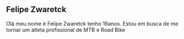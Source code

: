 ## Felipe Zwaretck

Olá meu nome é Felipe Zwaretck tenho 16anos.
Estou em busca de me tornar um atleta profissional de MTB e Road Bike
